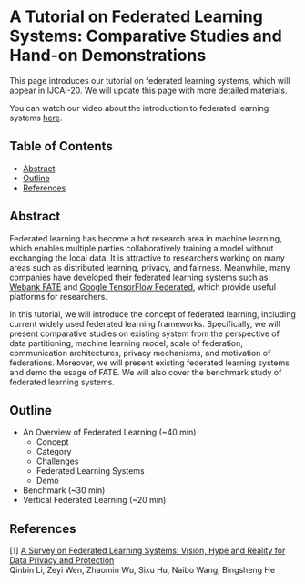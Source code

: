 # A Tutorial on Federated Learning Systems: Comparative Studies and Hand-on Demonstrations

This page introduces our tutorial on federated learning systems, which will appear in IJCAI-20. We will update this page with more detailed materials.

You can watch our video about the introduction to federated learning systems [here](https://github.com/Xtra-Computing/PrivML/tree/master/Tutorial/introduction.mp4).

## Table of Contents
* [Abstract](#Abstract)
* [Outline](#Outline)
* [References](#References)

## Abstract

Federated learning has become a hot research area in machine learning, which enables multiple parties collaboratively training a model without exchanging the local data. It is attractive to researchers working on many areas such as distributed learning, privacy, and fairness. Meanwhile, many companies have developed their federated learning systems such as [Webank FATE](https://github.com/FederatedAI/FATE) and [Google TensorFlow Federated](https://github.com/tensorflow/federated), which provide useful platforms for researchers.

In this tutorial, we will introduce the concept of federated learning, including current widely used federated learning frameworks. Specifically, we will present comparative studies on existing system from the perspective of data partitioning, machine learning model, scale of federation, communication architectures, privacy mechanisms, and motivation of federations. Moreover, we will present existing federated learning systems and demo the usage of FATE. We will also cover the benchmark study of federated learning systems.


## Outline

* An Overview of Federated Learning (~40 min)
    * Concept
    * Category
    * Challenges
    * Federated Learning Systems
    * Demo
* Benchmark (~30 min)
* Vertical Federated Learning (~20 min)
    
## References
[1] [A Survey on Federated Learning Systems: Vision, Hype and Reality for Data Privacy and Protection](https://arxiv.org/pdf/1907.09693.pdf) <br>
        Qinbin Li, Zeyi Wen, Zhaomin Wu, Sixu Hu, Naibo Wang, Bingsheng He<br>
    
